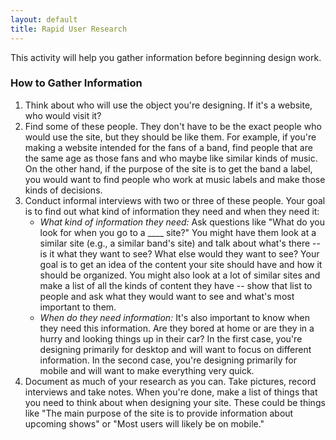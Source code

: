 ```yaml
---
layout: default
title: Rapid User Research
---
```


This activity will help you gather information before beginning design work.

### How to Gather Information

1. Think about who will use the object you're designing. If it's a website, who would visit it?
2. Find some of these people. They don't have to be the exact people who would use the site, but they should be like them. For example, if you're making a website intended for the fans of a band, find people that are the same age as those fans and who maybe like similar kinds of music. On the other hand, if the purpose of the site is to get the band a label, you would want to find people who work at music labels and make those kinds of decisions.
3. Conduct informal interviews with two or three of these people. Your goal is to find out what kind of information they need and when they need it:
	- *What kind of information they need:* Ask questions like "What do you look for when you go to a ____ site?" You might have them look at a similar site (e.g., a similar band's site) and talk about what's there -- is it what they want to see? What else would they want to see? Your goal is to get an idea of the content your site should have and how it should be organized. You might also look at a lot of similar sites and make a list of all the kinds of content they have -- show that list to people and ask what they would want to see and what's most important to them.
	- *When do they need information:* It's also important to know when they need this information. Are they bored at home or are they in a hurry and looking things up in their car? In the first case, you're designing primarily for desktop and will want to focus on different information. In the second case, you're designing primarily for mobile and will want to make everything very quick.
4. Document as much of your research as you can. Take pictures, record interviews and take notes. When you're done, make a list of things that you need to think about when designing your site. These could be things like "The main purpose of the site is to provide information about upcoming shows" or "Most users will likely be on mobile."
